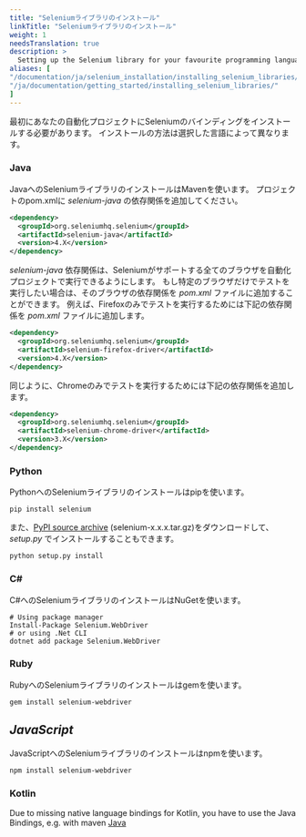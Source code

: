 ```yaml
---
title: "Seleniumライブラリのインストール"
linkTitle: "Seleniumライブラリのインストール"
weight: 1
needsTranslation: true
description: >
  Setting up the Selenium library for your favourite programming language.
aliases: [
"/documentation/ja/selenium_installation/installing_selenium_libraries/",
"/ja/documentation/getting_started/installing_selenium_libraries/"
]
---
```


最初にあなたの自動化プロジェクトにSeleniumのバインディングをインストールする必要があります。
インストールの方法は選択した言語によって異なります。

### Java
JavaへのSeleniumライブラリのインストールはMavenを使います。
プロジェクトのpom.xmlに _selenium-java_ の依存関係を追加してください。

```xml
<dependency>
  <groupId>org.seleniumhq.selenium</groupId>
  <artifactId>selenium-java</artifactId>
  <version>4.X</version>
</dependency>
```

_selenium-java_ 依存関係は、Seleniumがサポートする全てのブラウザを自動化プロジェクトで実行できるようにします。
もし特定のブラウザだけでテストを実行したい場合は、そのブラウザの依存関係を _pom.xml_ ファイルに追加することができます。
例えば、Firefoxのみでテストを実行するためには下記の依存関係を _pom.xml_ ファイルに追加します。

```xml
<dependency>
  <groupId>org.seleniumhq.selenium</groupId>
  <artifactId>selenium-firefox-driver</artifactId>
  <version>4.X</version>
</dependency>
```

同じように、Chromeのみでテストを実行するためには下記の依存関係を追加します。

```xml
<dependency>
  <groupId>org.seleniumhq.selenium</groupId>
  <artifactId>selenium-chrome-driver</artifactId>
  <version>3.X</version>
</dependency>
```

### Python
PythonへのSeleniumライブラリのインストールはpipを使います。

```shell
pip install selenium
```

また、[PyPI source archive](https://pypi.org/project/selenium/#files)
(selenium-x.x.x.tar.gz)をダウンロードして、 _setup.py_ でインストールすることもできます。

```shell
python setup.py install
```

### C#
C#へのSeleniumライブラリのインストールはNuGetを使います。

```shell
# Using package manager
Install-Package Selenium.WebDriver
# or using .Net CLI
dotnet add package Selenium.WebDriver
```

### Ruby
RubyへのSeleniumライブラリのインストールはgemを使います。

```shell
gem install selenium-webdriver
```

## _JavaScript_
JavaScriptへのSeleniumライブラリのインストールはnpmを使います。

```shell
npm install selenium-webdriver
```

### Kotlin
Due to missing native language bindings for Kotlin, you have to use the 
Java Bindings, e.g. with maven [Java](#java)

